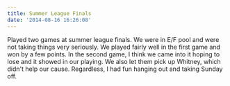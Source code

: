 ```yaml
---
title: Summer League Finals
date: '2014-08-16 16:26:08'
---
```


Played two games at summer league finals. We were in E/F pool and were not taking things very seriously. We played fairly well in the first game and won by a few points. In the second game, I think we came into it hoping to lose and it showed in our playing. We also let them pick up Whitney, which didn't help our cause. Regardless, I had fun hanging out and taking Sunday off.
